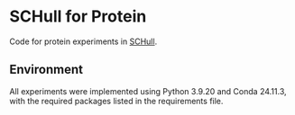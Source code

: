 # SCHull for Protein
Code for protein experiments in [SCHull](https://openreview.net/pdf?id=OIvg3MqWX2).
## Environment
All experiments were implemented using Python 3.9.20 and Conda 24.11.3, with the required packages listed in the requirements file.
 
